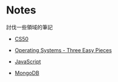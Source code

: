 # Notes

討伐一些領域的筆記

- [CS50](/CS50/README.md)

- [Operating Systems - Three Easy Pieces](/Operating%20Systems%20-%20Three%20Easy%20Pieces/README.md)

- [JavaScript](/JavaScript.md)

- [MongoDB](/MongoDB.md)
